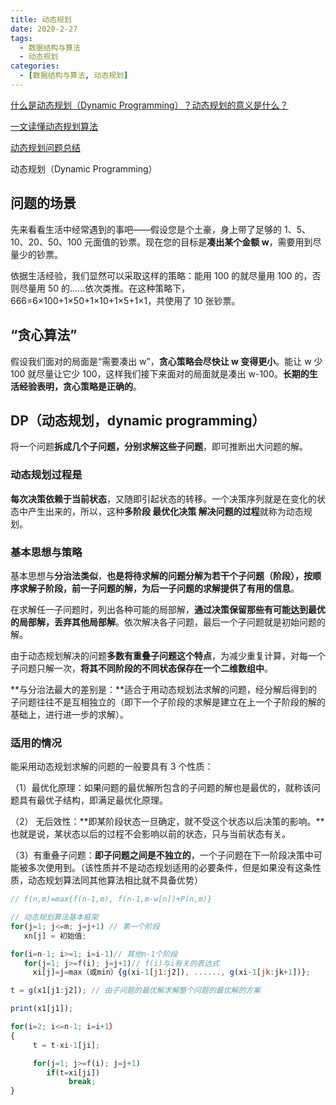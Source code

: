 ```yaml
---
title: 动态规划
date: 2020-2-27
tags:
  - 数据结构与算法
  - 动态规划
categories:
  - [数据结构与算法, 动态规划]
---
```


[什么是动态规划（Dynamic Programming）？动态规划的意义是什么？](https://www.zhihu.com/question/23995189/answer/613096905)

[一文读懂动态规划算法](https://mp.weixin.qq.com/s?__biz=MzI1MTIzMzI2MA==&mid=2650561551&idx=2&sn=6c7421e3b752e8d0b4c266dfe1f81a3a&chksm=f1feea8cc689639aaa123c109efc82442aa5e99269ff604cdfb37f9fccb2d49b2431fc4e4ef3&mpshare=1&scene=23&srcid=1111K6YhQbjwU8x2H1X6nrZn#rd)

[动态规划问题总结](https://leetcode-cn.com/problems/coin-lcci/solution/bei-bao-jiu-jiang-ge-ren-yi-jian-da-jia-fen-xiang-/)

动态规划（Dynamic Programming）

## 问题的场景

先来看看生活中经常遇到的事吧——假设您是个土豪，身上带了足够的 1、5、10、20、50、100 元面值的钞票。现在您的目标是**凑出某个金额 w**，需要用到尽量少的钞票。

依据生活经验，我们显然可以采取这样的策略：能用 100 的就尽量用 100 的，否则尽量用 50 的……依次类推。在这种策略下，666=6×100+1×50+1×10+1×5+1×1，共使用了 10 张钞票。

## “贪心算法”

假设我们面对的局面是“需要凑出 w”，**贪心策略会尽快让 w 变得更小**。能让 w 少 100 就尽量让它少 100，这样我们接下来面对的局面就是凑出 w-100。**长期的生活经验表明，贪心策略是正确的**。

## DP（动态规划，dynamic programming）

将一个问题**拆成几个子问题，分别求解这些子问题**，即可推断出大问题的解。

### 动态规划过程是

**每次决策依赖于当前状态**，又随即引起状态的转移。一个决策序列就是在变化的状态中产生出来的，所以，这种**多阶段 最优化决策 解决问题的过程**就称为动态规划。

### 基本思想与策略

基本思想与**分治法类似**，**也是将待求解的问题分解为若干个子问题（阶段），按顺序求解子阶段，前一子问题的解，为后一子问题的求解提供了有用的信息**。

在求解任一子问题时，列出各种可能的局部解，**通过决策保留那些有可能达到最优的局部解，丢弃其他局部解**。依次解决各子问题，最后一个子问题就是初始问题的解。

由于动态规划解决的问题**多数有重叠子问题这个特点**，为减少重复计算，对每一个子问题只解一次，**将其不同阶段的不同状态保存在一个二维数组中**。

**与分治法最大的差别是：**适合于用动态规划法求解的问题，经分解后得到的子问题往往不是互相独立的（即下一个子阶段的求解是建立在上一个子阶段的解的基础上，进行进一步的求解）。

### 适用的情况

能采用动态规划求解的问题的一般要具有 3 个性质：

（1）最优化原理：如果问题的最优解所包含的子问题的解也是最优的，就称该问题具有最优子结构，即满足最优化原理。

（2） 无后效性：**即某阶段状态一旦确定，就不受这个状态以后决策的影响。**也就是说，某状态以后的过程不会影响以前的状态，只与当前状态有关。

（3）有重叠子问题：**即子问题之间是不独立的**，一个子问题在下一阶段决策中可能被多次使用到。（该性质并不是动态规划适用的必要条件，但是如果没有这条性质，动态规划算法同其他算法相比就不具备优势）

```js
// f(n,m)=max{f(n-1,m), f(n-1,m-w[n])+P(n,m)}

// 动态规划算法基本框架
for(j=1; j<=m; j=j+1) // 第一个阶段
   xn[j] = 初始值;

for(i=n-1; i>=1; i=i-1)// 其他n-1个阶段
   for(j=1; j>=f(i); j=j+1)// f(i)与i有关的表达式
     xi[j]=j=max（或min）{g(xi-1[j1:j2]), ......, g(xi-1[jk:jk+1])};

t = g(x1[j1:j2]); // 由子问题的最优解求解整个问题的最优解的方案

print(x1[j1]);

for(i=2; i<=n-1; i=i+1）
{
     t = t-xi-1[ji];

     for(j=1; j>=f(i); j=j+1)
        if(t=xi[ji])
             break;
}
```
